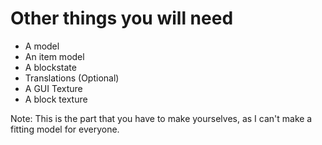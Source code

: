 # Other things you will need

- A model
- An item model
- A blockstate
- Translations (Optional)
- A GUI Texture
- A block texture

Note: This is the part that you have to make yourselves, as I can't make a fitting model for everyone.